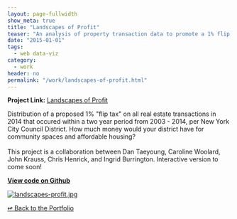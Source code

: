 ```yaml
---
layout: page-fullwidth
show_meta: true
title: "Landscapes of Profit"
teaser: "An analysis of property transaction data to promote a 1% flip tax in NYC."
date: "2015-01-01"
tags:
  - web data-viz 
category:
  - work
header: no
permalink: "/work/landscapes-of-profit.html"
---
```


<strong>Project Link:</strong> <a href="http://www.landscapesofprofit.com/" target="_blank">Landscapes of Profit</a>

Distribution of a proposed 1% "flip tax" on all real estate transactions in 2014 that occured within a two year period from 2003 - 2014, per New York City Council District. How much money would your district have for community spaces and affordable housing?<br><br>This project is a collaboration between Dan Taeyoung, Caroline Woolard, John Krauss, Chris Henrick, and Ingrid Burrington. Interactive version to come soon!


<strong><a href="https://github.com/NYC-REIC/landscapes-of-profit" target="_blank">View code on Github</a></strong>

  <a href="{{site.url}}{{site.baseurl}}/images/landscapes-profit.jpg" target="_blank">
    <img class="portfolio" src="{{site.url}}{{site.baseurl}}/images/landscapes-profit.jpg" alt="landscapes-profit.jpg">
  </a>



[<span class="back-arrow">&#8619;</span> Back to the Portfolio](/work/)